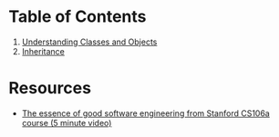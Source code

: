 
# Table of Contents

1. [Understanding Classes and Objects](_1.md)  
2. [Inheritance](_2.md)

# Resources
- [The essence of good software engineering from Stanford CS106a course (5 minute video)](https://youtu.be/0LoKDDRlfZc?list=PLdSF_YgPvyiOAJZCcIz3tpHgXE7_G-GF4&t=2366)


